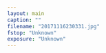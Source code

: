 ```yaml
---
layout: main
caption: ""
filename: "20171116230331.jpg"
fstop: "Unknown"
exposure: "Unknown"
---
```

